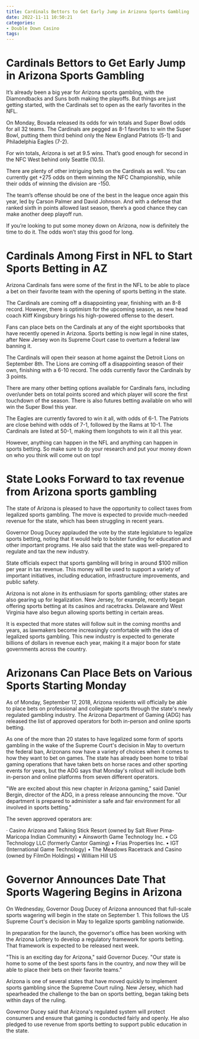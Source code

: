 ```yaml
---
title: Cardinals Bettors to Get Early Jump in Arizona Sports Gambling
date: 2022-11-11 10:50:21
categories:
- Double Down Casino
tags:
---
```



#  Cardinals Bettors to Get Early Jump in Arizona Sports Gambling

It’s already been a big year for Arizona sports gambling, with the Diamondbacks and Suns both making the playoffs. But things are just getting started, with the Cardinals set to open as the early favorites in the NFL.

On Monday, Bovada released its odds for win totals and Super Bowl odds for all 32 teams. The Cardinals are pegged as 8-1 favorites to win the Super Bowl, putting them third behind only the New England Patriots (5-1) and Philadelphia Eagles (7-2).

For win totals, Arizona is set at 9.5 wins. That’s good enough for second in the NFC West behind only Seattle (10.5).

There are plenty of other intriguing bets on the Cardinals as well. You can currently get +275 odds on them winning the NFC Championship, while their odds of winning the division are -150.

The team’s offense should be one of the best in the league once again this year, led by Carson Palmer and David Johnson. And with a defense that ranked sixth in points allowed last season, there’s a good chance they can make another deep playoff run.

If you’re looking to put some money down on Arizona, now is definitely the time to do it. The odds won’t stay this good for long.

#  Cardinals Among First in NFL to Start Sports Betting in AZ

Arizona Cardinals fans were some of the first in the NFL to be able to place a bet on their favorite team with the opening of sports betting in the state.

The Cardinals are coming off a disappointing year, finishing with an 8-8 record. However, there is optimism for the upcoming season, as new head coach Kliff Kingsbury brings his high-powered offense to the desert.

Fans can place bets on the Cardinals at any of the eight sportsbooks that have recently opened in Arizona. Sports betting is now legal in nine states, after New Jersey won its Supreme Court case to overturn a federal law banning it.

The Cardinals will open their season at home against the Detroit Lions on September 8th. The Lions are coming off a disappointing season of their own, finishing with a 6-10 record. The odds currently favor the Cardinals by 3 points.

There are many other betting options available for Cardinals fans, including over/under bets on total points scored and which player will score the first touchdown of the season. There is also futures betting available on who will win the Super Bowl this year.

The Eagles are currently favored to win it all, with odds of 6-1. The Patriots are close behind with odds of 7-1, followed by the Rams at 10-1. The Cardinals are listed at 50-1, making them longshots to win it all this year.

However, anything can happen in the NFL and anything can happen in sports betting. So make sure to do your research and put your money down on who you think will come out on top!

#  State Looks Forward to tax revenue from Arizona sports gambling

The state of Arizona is pleased to have the opportunity to collect taxes from legalized sports gambling. The move is expected to provide much-needed revenue for the state, which has been struggling in recent years.

Governor Doug Ducey applauded the vote by the state legislature to legalize sports betting, noting that it would help to bolster funding for education and other important programs. He also said that the state was well-prepared to regulate and tax the new industry.

State officials expect that sports gambling will bring in around $100 million per year in tax revenue. This money will be used to support a variety of important initiatives, including education, infrastructure improvements, and public safety.

Arizona is not alone in its enthusiasm for sports gambling; other states are also gearing up for legalization. New Jersey, for example, recently began offering sports betting at its casinos and racetracks. Delaware and West Virginia have also begun allowing sports betting in certain areas.

It is expected that more states will follow suit in the coming months and years, as lawmakers become increasingly comfortable with the idea of legalized sports gambling. This new industry is expected to generate billions of dollars in revenue each year, making it a major boon for state governments across the country.

#  Arizonans Can Place Bets on Various Sports Starting Monday

As of Monday, September 17, 2018, Arizona residents will officially be able to place bets on professional and collegiate sports through the state's newly regulated gambling industry. The Arizona Department of Gaming (ADG) has released the list of approved operators for both in-person and online sports betting.

As one of the more than 20 states to have legalized some form of sports gambling in the wake of the Supreme Court's decision in May to overturn the federal ban, Arizonans now have a variety of choices when it comes to how they want to bet on games. The state has already been home to tribal gaming operations that have taken bets on horse races and other sporting events for years, but the ADG says that Monday's rollout will include both in-person and online platforms from seven different operators.

"We are excited about this new chapter in Arizona gaming," said Daniel Bergin, director of the ADG, in a press release announcing the move. "Our department is prepared to administer a safe and fair environment for all involved in sports betting."

The seven approved operators are:

· Casino Arizona and Talking Stick Resort (owned by Salt River Pima-Maricopa Indian Community)
• Ainsworth Game Technology Inc.
• CG Technology LLC (formerly Cantor Gaming) 
• Frias Properties Inc. 
• IGT (International Game Technology) 
• The Meadows Racetrack and Casino (owned by FilmOn Holdings) 
• William Hill US

#  Governor Announces Date That Sports Wagering Begins in Arizona

On Wednesday, Governor Doug Ducey of Arizona announced that full-scale sports wagering will begin in the state on September 1. This follows the US Supreme Court's decision in May to legalize sports gambling nationwide.

In preparation for the launch, the governor's office has been working with the Arizona Lottery to develop a regulatory framework for sports betting. That framework is expected to be released next week.

"This is an exciting day for Arizona," said Governor Ducey. "Our state is home to some of the best sports fans in the country, and now they will be able to place their bets on their favorite teams."

Arizona is one of several states that have moved quickly to implement sports gambling since the Supreme Court ruling. New Jersey, which had spearheaded the challenge to the ban on sports betting, began taking bets within days of the ruling.

Governor Ducey said that Arizona's regulated system will protect consumers and ensure that gaming is conducted fairly and openly. He also pledged to use revenue from sports betting to support public education in the state.